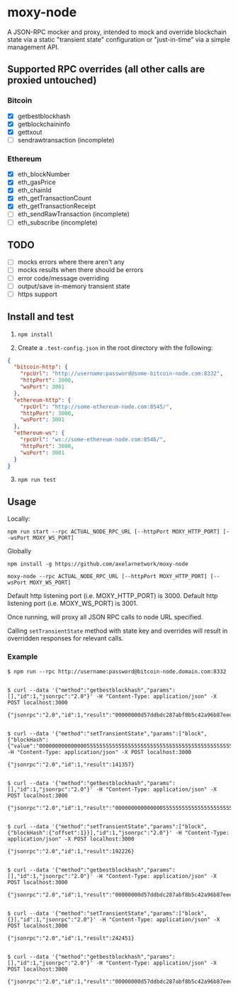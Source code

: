 # moxy-node

A JSON-RPC mocker and proxy, intended to mock and override blockchain state via a static "transient state" configuration or "just-in-time" via a simple management API.

## Supported RPC overrides (all other calls are proxied untouched)

### Bitcoin

- [x] getbestblockhash
- [x] getblockchaininfo
- [x] gettxout
- [ ] sendrawtransaction (incomplete)

### Ethereum

- [x] eth_blockNumber
- [x] eth_gasPrice
- [x] eth_chainId
- [x] eth_getTransactionCount
- [x] eth_getTransactionReceipt
- [ ] eth_sendRawTransaction (incomplete)
- [ ] eth_subscribe (incomplete)

## TODO

- [ ] mocks errors where there aren't any
- [ ] mocks results when there should be errors
- [ ] error code/message overriding
- [ ] output/save in-memory transient state
- [ ] https support

## Install and test

1. `npm install`

2. Create a `.test-config.json` in the root directory with the following:

```json
{
  "bitcoin-http": {
    "rpcUrl": "http://username:password@some-bitcoin-node.com:8332",
    "httpPort": 3000,
    "wsPort": 3001
  },
  "ethereum-http": {
    "rpcUrl": "http://some-ethereum-node.com:8545/",
    "httpPort": 3000,
    "wsPort": 3001
  },
  "ethereum-ws": {
    "rpcUrl": "ws://some-ethereum-node.com:8546/",
    "httpPort": 3000,
    "wsPort": 3001
  }
}
```

3. `npm run test`

## Usage

Locally:

`npm run start --rpc ACTUAL_NODE_RPC_URL [--httpPort MOXY_HTTP_PORT] [--wsPort MOXY_WS_PORT]`

Globally

`npm install -g https://github.com/axelarnetwork/moxy-node`

`moxy-node --rpc ACTUAL_NODE_RPC_URL [--httpPort MOXY_HTTP_PORT] [--wsPort MOXY_WS_PORT]`

Default http listening port (i.e. MOXY_HTTP_PORT) is 3000.
Default http listening port (i.e. MOXY_WS_PORT) is 3001.

Once running, will proxy all JSON RPC calls to node URL specified.

Calling `setTransientState` method with state key and overrides will result in overridden responses for relevant calls.

### Example

```console
$ npm run --rpc http://username:password@bitcoin-node.domain.com:8332


$ curl --data '{"method":"getbestblockhash","params":[],"id":1,"jsonrpc":"2.0"}' -H "Content-Type: application/json" -X POST localhost:3000

{"jsonrpc":"2.0","id":1,"result":"00000000d57ddbdc287abf8b5c42a96b87eeea4ef7e92b18478daf737545b03f"}


$ curl --data '{"method":"setTransientState","params":["block",{"blockHash":{"value":"0000000000000005555555555555555555555555555555555555555555555555"}}],"id":1,"jsonrpc":"2.0"}' -H "Content-Type: application/json" -X POST localhost:3000

{"jsonrpc":"2.0","id":1,"result":141357}


$ curl --data '{"method":"getbestblockhash","params":[],"id":1,"jsonrpc":"2.0"}' -H "Content-Type: application/json" -X POST localhost:3000

{"jsonrpc":"2.0","id":1,"result":"0000000000000005555555555555555555555555555555555555555555555555"}


$ curl --data '{"method":"setTransientState","params":["block",{"blockHash":{"offset":1}}],"id":1,"jsonrpc":"2.0"}' -H "Content-Type: application/json" -X POST localhost:3000

{"jsonrpc":"2.0","id":1,"result":192226}


$ curl --data '{"method":"getbestblockhash","params":[],"id":1,"jsonrpc":"2.0"}' -H "Content-Type: application/json" -X POST localhost:3000

{"jsonrpc":"2.0","id":1,"result":"00000000d57ddbdc287abf8b5c42a96b87eeea4ef7e92b18478daf737545b040"}


$ curl --data '{"method":"setTransientState","params":["block",{}],"id":1,"jsonrpc":"2.0"}' -H "Content-Type: application/json" -X POST localhost:3000

{"jsonrpc":"2.0","id":1,"result":242451}


$ curl --data '{"method":"getbestblockhash","params":[],"id":1,"jsonrpc":"2.0"}' -H "Content-Type: application/json" -X POST localhost:3000

{"jsonrpc":"2.0","id":1,"result":"00000000d57ddbdc287abf8b5c42a96b87eeea4ef7e92b18478daf737545b03f"}
```
